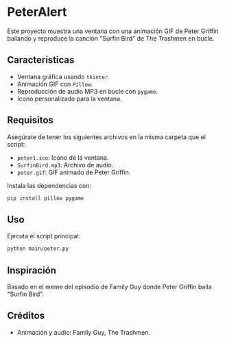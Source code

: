 # PeterAlert

Este proyecto muestra una ventana con una animación GIF de Peter Griffin bailando y reproduce la canción "Surfin Bird" de The Trashmen en bucle.

## Características

- Ventana gráfica usando `tkinter`.
- Animación GIF con `Pillow`.
- Reproducción de audio MP3 en bucle con `pygame`.
- Icono personalizado para la ventana.

## Requisitos

Asegúrate de tener los siguientes archivos en la misma carpeta que el script:

- `peter1.ico`: Icono de la ventana.
- `SurfinBird.mp3`: Archivo de audio.
- `peter.gif`: GIF animado de Peter Griffin.

Instala las dependencias con:

```sh
pip install pillow pygame
```

## Uso

Ejecuta el script principal:

```sh
python main/peter.py
```

## Inspiración

Basado en el meme del episodio de Family Guy donde Peter Griffin baila "Surfin Bird".

## Créditos

- Animación y audio: Family Guy, The Trashmen.
